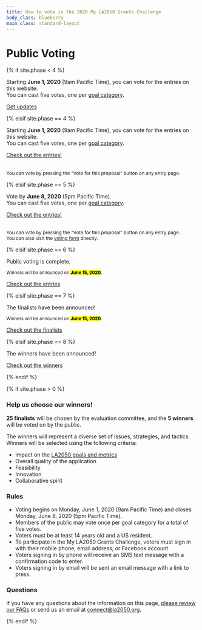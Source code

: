```yaml
---
title: How to vote in the 2020 My LA2050 Grants Challenge
body_class: blueberry
main_class: standard-layout
---
```


<h1>
  Public Voting
</h1>

<div class="introduction" markdown="1">

{% if site.phase < 4 %}

Starting **June 1, 2020** (9am Pacific Time), you can vote for the entries on this website.<br />You can cast five votes, one per [goal category](/about/#goals).

<p class="action" markdown="1">
  <a href="{{ site.mailing_list_url }}">Get updates</a>
</p>

{% elsif site.phase == 4 %}

Starting **June 1, 2020** (9am Pacific Time), you can vote for the entries on this website.<br />You can cast five votes, one per [goal category](/about/#goals).

<p class="action" markdown="1">
  <a href="/entries/">Check out the entries!</a>
</p>
<p style="font-size: inherit; margin-top: 2.25em;">
  <small style="font-size: 0.875em;">You can vote by pressing the “Vote for this proposal” button on any entry page.</small>
</p>

{% elsif site.phase == 5 %}

Vote by <strong>June 8, 2020</strong> (5pm Pacific Time).
<br />
You can cast five votes, one per [goal category](/about/#goals).

<p class="action">
  <a href="/entries/">Check out the entries!</a>
</p>
<p style="font-size: inherit; margin-top: 2.25em;">
  <small style="font-size: 0.875em;">You can vote by pressing the “Vote for this proposal” button on any entry page.</small><br />
  <small style="font-size: 0.875em;">You can also visit the <a href="/vote/form/">voting form</a> directly.</small>
</p>

{% elsif site.phase == 6 %}

Public voting is complete.

<small>
  Winners will be announced on 
  <span class="avoid-break">
    <strong><mark>June 15, 2020</mark></strong>.
  </span>
</small>

<p class="action" markdown="1">
  <a href="/entries/">Check out the entries</a>
</p>

{% elsif site.phase == 7 %}

The finalists have been announced!

<small>
  Winners will be announced on 
  <span class="avoid-break">
    <strong><mark>June 15, 2020</mark></strong>.
  </span>
</small>

<p class="action">
  <a href="/finalists/">Check out the finalists</a>
</p>

{% elsif site.phase == 8 %}

The winners have been announced!

<p class="action">
  <a href="/winners/">Check out the winners</a>
</p>

{% endif %}

</div>


{% if site.phase > 0 %}


### Help us choose our winners!

**25 finalists** will be chosen by the evaluation committee, and the <span class="avoid-break">**5 winners** will be voted on by the public.</span>

The winners will represent a diverse set of issues, strategies, and tactics. Winners will be selected using the following criteria:

* Impact on the [LA2050 goals and metrics](/about/#goals)
* Overall quality of the application
* Feasibility
* Innovation
* Collaborative spirit

### Rules

* Voting begins on Monday, June 1, 2020 (9am Pacific Time) and closes Monday, June 8, 2020 (5pm Pacific Time).
* Members of the public may vote once per goal category for a total of five votes.
* Voters must be at least 14 years old and a US resident.
* To participate in the My LA2050 Grants Challenge, voters must sign in with their mobile phone, email address, or Facebook account.
* Voters signing in by phone will receive an SMS text message with a confirmation code to enter.
* Voters signing in by email will be sent an email message with a link to press.

### Questions

If you have any questions about the information on this page, [please review our FAQs](/faqs) or send us an email at [connect@la2050.org](mailto:connect@la2050.org).


{% endif %}

